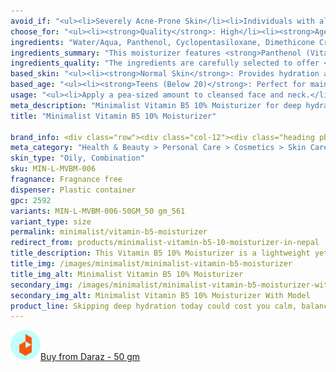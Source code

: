 ```yaml
---
avoid_if: "<ul><li>Severely Acne-Prone Skin</li><li>Individuals with allergies to Panthenol</li></ul>"
choose_for: "<ul><li><strong>Quality</strong>: High</li><li><strong>Age</strong>: 16+.</li><li><strong>Skin Types</strong>: Oily/Combination, Acne Prone.</li><li><strong>Effective For</strong>: Deep Hydration.</li></ul>"
ingredients: "Water/Aqua, Panthenol, Cyclopentasiloxane, Dimethicone Crosspolymer, Glycerin, Xylitylglucoside, Anhydroxylitol, Xylitol, PEG/PPG-18/18 Dimethicone, Hydrogenated Polyisobutene, Magnesium Aspartate, Zinc Gluconate, Copper Gluconate, Sodium Hyaluronate, Betaine, Phenoxyethanol, Pentylene Glycol, Allantoin, Ethylhexylglycerin, Carbomer, Magnesium Sulfate Heptahydrate, Hydroxyethyl Acrylate/Sodium Acryloyldimethyl Taurate Copolymer."
ingredients_summary: "This moisturizer features <strong>Panthenol (Vitamin B5)</strong> as the key ingredient for intense hydration and skin barrier repair. <strong>Glycerin</strong> and <strong>Sodium Hyaluronate</strong> provide long-lasting moisture, while <strong>Cyclopentasiloxane</strong> and <strong>Dimethicone</strong> offer a silky-smooth finish without greasiness. <strong>Xylitol</strong> and its derivatives enhance water retention, while <strong>Magnesium Aspartate, Zinc Gluconate, and Copper Gluconate</strong> support skin healing and rejuvenation. <strong>Allantoin</strong> and <strong>Betaine</strong> soothe and calm irritated skin, ensuring it stays soft and healthy."
ingredients_quality: "The ingredients are carefully selected to offer <strong>high-performance hydration and barrier protection</strong> while being gentle on the skin. <strong>Clinically proven humectants and emollients</strong>, such as Glycerin and Sodium Hyaluronate, lock in moisture without clogging pores. The formula is free from harsh irritants and enriched with <strong>essential minerals and skin-soothing agents</strong> to deliver optimal hydration and repair for all skin types."
based_skin: "<ul><li><strong>Normal Skin</strong>: Provides hydration and enhances skin’s natural glow.</li><li><strong>Dry Skin</strong>: Deeply nourishes and locks in moisture for long-lasting hydration.</li><li><strong>Oily Skin</strong>: Balances skin’s moisture levels without clogging pores.</li><li><strong>Sensitive Skin</strong>: Soothes irritation and redness while reinforcing the skin barrier.</li></ul>"
based_age: "<ul><li><strong>Teens (Below 20)</strong>: Perfect for maintaining hydration and calming sensitive, acne-prone skin.</li><li><strong>20s and 30s</strong>: Helps prevent early signs of aging and keeps skin plump and hydrated.</li><li><strong>40s and above</strong>: Restores moisture, reduces dryness, and strengthens mature skin.</li></ul>"
usage: "<ul><li>Apply a pea-sized amount to cleansed face and neck.</li><li>Use twice daily, morning and night.</li><li>Can be layered under sunscreen and makeup.</li><li>Suitable for use with other serums and active ingredients.</li></ul>"
meta_description: "Minimalist Vitamin B5 10% Moisturizer for deep hydration, soothing redness, and strengthening skin barrier. Lightweight, non-greasy formula suitable for all skin types."
title: "Minimalist Vitamin B5 10% Moisturizer"

brand_info: <div class="row"><div class="col-12"><div class="heading pb-28"><h2>What minimalist stands for</h2></div></div><div class="col-md-3"><div class="mb-40 text-center text-md-left"><h3 class="mb-2">Transparency</h3><p>Full disclosure of ingredients used & their concentration</p></div></div><div class="col-md-3"><div class="mb-40 text-center text-md-left"><h3 class="mb-2">Efficacy</h3><p>Formulations developed in our in-house laboratories</p></div></div><div class="col-md-3"><div class="mb-40 text-center text-md-left"><h3 class="mb-2">Affordable</h3><p>Skincare, accessible to all</p></div></div><div class="col-md-3"><div class="mb-40 text-center text-md-left"><h3 class="mb-2">Only the best</h3><p>Ingredients sourced from across the world</p></div></div></div>
meta_category: "Health & Beauty > Personal Care > Cosmetics > Skin Care > Lotion & Moisturizer"
skin_type: "Oily, Combination"
sku: MIN-L-MVBM-006
fragnance: Fragnance free
dispenser: Plastic container
gpc: 2592
variants: MIN-L-MVBM-006-50GM_50 gm_561
variant_type: size
permalink: minimalist/vitamin-b5-moisturizer
redirect_from: products/minimalist-vitamin-b5-10-moisturizer-in-nepal
title_description: This Vitamin B5 10% Moisturizer is a lightweight yet deeply hydrating formula that soothes, repairs, and strengthens the skin barrier. Enriched with Vitamin B5 (Panthenol), it helps retain moisture, reduces redness, and promotes skin healing. Ideal for daily use, it keeps skin soft, supple, and healthy without feeling greasy or heavy.
title_img: /images/minimalist/minimalist-vitamin-b5-moisturizer
title_img_alt: Minimalist Vitamin B5 10% Moisturizer
secondary_img: /images/minimalist/minimalist-vitamin-b5-moisturizer-with-model
secondary_img_alt: Minimalist Vitamin B5 10% Moisturizer With Model
product_line: Skipping deep hydration today could cost you calm, balanced skin tomorrow.
---
```

<div class="col-lg-6 col-sm-6 mb-5 mb-lg-0 text-left">
    <p>
        <a href="https://s.daraz.com.np/s.gHeh?cc" class="link-title" title="daraz icon link to product"><img loading="lazy" src="/images/icons/social/daraz-icon.png" alt="daraz icon link to product" class="m-2"
            style="width: 48px;">Buy from Daraz - 50 gm
        </a>
    </p>
</div>